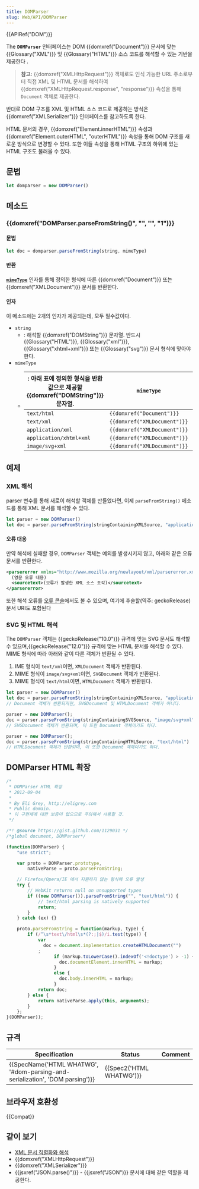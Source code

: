 ```yaml
---
title: DOMParser
slug: Web/API/DOMParser
---
```

{{APIRef("DOM")}}

The **`DOMParser`** 인터페이스는 DOM {{domxref("Document")}} 문서에 맞는 {{Glossary("XML")}} 및 {{Glossary("HTML")}} 소스 코드를 해석할 수 있는 기반을 제공한다 .

> **참고:** {{domxref("XMLHttpRequest")}} 객체로도 인식 가능한 URL 주소로부터 직접 XML 및 HTML 문서를 해석하여 {{domxref("XMLHttpRequest.response", "response")}} 속성을 통해 `Document` 객체로 제공한다.

반대로 DOM 구조를 XML 및 HTML 소스 코드로 제공하는 방식은 {{domxref("XMLSerializer")}} 인터페이스를 참고하도록 한다.

HTML 문서의 경우, {{domxref("Element.innerHTML")}} 속성과 {{domxref("Element.outerHTML", "outerHTML")}} 속성을 통해 DOM 구조를 새로운 방식으로 변경할 수 있다. 또한 이들 속성을 통해 HTML 구조의 하위에 있는 HTML 구조도 불러올 수 있다.

## 문법

```js
let domparser = new DOMParser()​​
```

## 메소드

### {{domxref("DOMParser.parseFromString()", "", "", "1")}}

#### 문법

```js
let doc = domparser.parseFromString(string, mimeType)
```

#### 반환

**[`mimeType`](#Argument02)** 인자를 통해 정의한 형식에 따른 {{domxref("Document")}} 또는{{domxref("XMLDocument")}} 문서를 반환한다.

#### 인자

이 메소드에는 2개의 인자가 제공되는데, 모두 필수값이다.

- `string`
  - : 해석할 {{domxref("DOMString")}} 문자열. 반드시 {{Glossary("HTML")}}, {{Glossary("xml")}}, {{Glossary("xhtml+xml")}} 또는 {{Glossary("svg")}} 문서 형식에 맞아야 한다.
- `mimeType`
  - | : 아래 표에 정의한 형식을 반환 값으로 제공할 {{domxref("DOMString")}} 문자열. | `mimeType`                             | `doc.constructor` |
    | ------------------------------------------------------------------------------------- | -------------------------------------- | ----------------- |
    | `text/html`                                                                           | `{{domxref("Document")}}`     |
    | `text/xml`                                                                            | `{{domxref("XMLDocument")}}` |
    | `application/xml`                                                                     | `{{domxref("XMLDocument")}}` |
    | `application/xhtml+xml`                                                               | `{{domxref("XMLDocument")}}` |
    | `image/svg+xml`                                                                       | `{{domxref("XMLDocument")}}` |

## 예제

### XML 해석

parser 변수를 통해 새로이 해석할 객체를 만들었다면, 이제 `parseFromString()` 메소드를 통해 XML 문서를 해석할 수 있다.

```js
let parser = new DOMParser()
let doc = parser.parseFromString(stringContainingXMLSource, "application/xml")
```

#### 오류 대응

만약 해석에 실패할 경우, `DOMParser` 객체는 예외를 발생시키지 않고, 아래와 같은 오류 문서를 반환한다.

```xml
<parsererror xmlns="http://www.mozilla.org/newlayout/xml/parsererror.xml">
  (영문 오류 내용)
  <sourcetext>(오류가 발생한 XML 소스 조각)</sourcetext>
</parsererror>
```

또한 해석 오류를 [오류 콘솔](/ko/docs/Error_Console)에서도 볼 수 있으며, 여기에 후술할(역주: geckoRelease) 문서 URI도 포함된다

### SVG 및 HTML 해석

The `DOMParser` 객체는 {{geckoRelease("10.0")}} 규격에 맞는 SVG 문서도 해석할 수 있으며,{{geckoRelease("12.0")}} 규격에 맞는 HTML 문서를 해석할 수 있다. MIME 형식에 따라 아래와 같이 다른 객체가 반환될 수 있다.

1. IME 형식이 `text/xml`이면, `XMLDocument` 객체가 반환된다.
2. MIME 형식이 `image/svg+xml`이면, `SVGDocument` 객체가 반환된다.
3. MIME 형식이 `text/html`이면, `HTMLDocument` 객체가 반환된다.

```js
let parser = new DOMParser()
let doc = parser.parseFromString(stringContainingXMLSource, "application/xml")
// Document 객체가 반환되지만, SVGDocument 및 HTMLDocument 객체가 아니다.

parser = new DOMParser();
doc = parser.parseFromString(stringContainingSVGSource, "image/svg+xml")
// SVGDocument 객체가 반환되며, 이 또한 Document 객체이기도 하다.

parser = new DOMParser();
doc = parser.parseFromString(stringContainingHTMLSource, "text/html")
// HTMLDocument 객체가 반환되며, 이 또한 Document 객체이기도 하다.
```

## DOMParser HTML 확장

```js
/*
 * DOMParser HTML 확장
 * 2012-09-04
 *
 * By Eli Grey, http://eligrey.com
 * Public domain.
 * 이 구현체에 대한 보증이 없으므로 주의해서 사용할 것.
 */

/*! @source https://gist.github.com/1129031 */
/*global document, DOMParser*/

(function(DOMParser) {
    "use strict";

    var proto = DOMParser.prototype,
        nativeParse = proto.parseFromString;

    // Firefox/Opera/IE 에서 지원하지 않는 형식에 오류 발생
    try {
        // WebKit returns null on unsupported types
        if ((new DOMParser()).parseFromString("", "text/html")) {
            // text/html parsing is natively supported
            return;
        }
    } catch (ex) {}

    proto.parseFromString = function(markup, type) {
        if (/^\s*text\/html\s*(?:;|$)/i.test(type)) {
            var
              doc = document.implementation.createHTMLDocument("")
            ;
                  if (markup.toLowerCase().indexOf('<!doctype') > -1) {
                    doc.documentElement.innerHTML = markup;
                  }
                  else {
                    doc.body.innerHTML = markup;
                  }
            return doc;
        } else {
            return nativeParse.apply(this, arguments);
        }
    };
}(DOMParser));
```

## 규격

| Specification                                                                                        | Status                           | Comment |
| ---------------------------------------------------------------------------------------------------- | -------------------------------- | ------- |
| {{SpecName('HTML WHATWG', '#dom-parsing-and-serialization', 'DOM parsing')}} | {{Spec2('HTML WHATWG')}} |         |

## 브라우저 호환성

{{Compat}}

## 같이 보기

- [XML 문서 직렬화와 해석](/ko/docs/Parsing_and_serializing_XML)
- {{domxref("XMLHttpRequest")}}
- {{domxref("XMLSerializer")}}
- {{jsxref("JSON.parse()")}} - {{jsxref("JSON")}} 문서에 대해 같은 역할을 제공한다.
